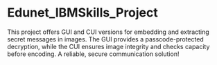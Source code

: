 # Edunet_IBMSkills_Project
This project offers GUI and CUI versions for embedding and extracting secret messages in images. The GUI provides a passcode-protected decryption, while the CUI ensures image integrity and checks capacity before encoding. A reliable, secure communication solution!
